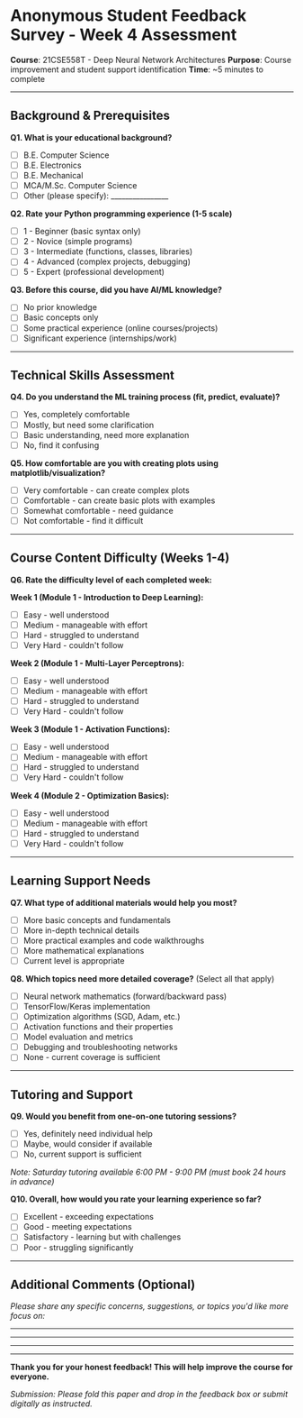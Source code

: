 # Anonymous Student Feedback Survey - Week 4 Assessment
**Course**: 21CSE558T - Deep Neural Network Architectures
**Purpose**: Course improvement and student support identification
**Time**: ~5 minutes to complete

---

## Background & Prerequisites

**Q1. What is your educational background?**
- [ ] B.E. Computer Science
- [ ] B.E. Electronics
- [ ] B.E. Mechanical
- [ ] MCA/M.Sc. Computer Science
- [ ] Other (please specify): ________________

**Q2. Rate your Python programming experience (1-5 scale)**
- [ ] 1 - Beginner (basic syntax only)
- [ ] 2 - Novice (simple programs)
- [ ] 3 - Intermediate (functions, classes, libraries)
- [ ] 4 - Advanced (complex projects, debugging)
- [ ] 5 - Expert (professional development)

**Q3. Before this course, did you have AI/ML knowledge?**
- [ ] No prior knowledge
- [ ] Basic concepts only
- [ ] Some practical experience (online courses/projects)
- [ ] Significant experience (internships/work)

---

## Technical Skills Assessment

**Q4. Do you understand the ML training process (fit, predict, evaluate)?**
- [ ] Yes, completely comfortable
- [ ] Mostly, but need some clarification
- [ ] Basic understanding, need more explanation
- [ ] No, find it confusing

**Q5. How comfortable are you with creating plots using matplotlib/visualization?**
- [ ] Very comfortable - can create complex plots
- [ ] Comfortable - can create basic plots with examples
- [ ] Somewhat comfortable - need guidance
- [ ] Not comfortable - find it difficult

---

## Course Content Difficulty (Weeks 1-4)

**Q6. Rate the difficulty level of each completed week:**

**Week 1 (Module 1 - Introduction to Deep Learning):**
- [ ] Easy - well understood
- [ ] Medium - manageable with effort
- [ ] Hard - struggled to understand
- [ ] Very Hard - couldn't follow

**Week 2 (Module 1 - Multi-Layer Perceptrons):**
- [ ] Easy - well understood
- [ ] Medium - manageable with effort
- [ ] Hard - struggled to understand
- [ ] Very Hard - couldn't follow

**Week 3 (Module 1 - Activation Functions):**
- [ ] Easy - well understood
- [ ] Medium - manageable with effort
- [ ] Hard - struggled to understand
- [ ] Very Hard - couldn't follow

**Week 4 (Module 2 - Optimization Basics):**
- [ ] Easy - well understood
- [ ] Medium - manageable with effort
- [ ] Hard - struggled to understand
- [ ] Very Hard - couldn't follow

---

## Learning Support Needs

**Q7. What type of additional materials would help you most?**
- [ ] More basic concepts and fundamentals
- [ ] More in-depth technical details
- [ ] More practical examples and code walkthroughs
- [ ] More mathematical explanations
- [ ] Current level is appropriate

**Q8. Which topics need more detailed coverage?** (Select all that apply)
- [ ] Neural network mathematics (forward/backward pass)
- [ ] TensorFlow/Keras implementation
- [ ] Optimization algorithms (SGD, Adam, etc.)
- [ ] Activation functions and their properties
- [ ] Model evaluation and metrics
- [ ] Debugging and troubleshooting networks
- [ ] None - current coverage is sufficient

---

## Tutoring and Support

**Q9. Would you benefit from one-on-one tutoring sessions?**
- [ ] Yes, definitely need individual help
- [ ] Maybe, would consider if available
- [ ] No, current support is sufficient

*Note: Saturday tutoring available 6:00 PM - 9:00 PM (must book 24 hours in advance)*

**Q10. Overall, how would you rate your learning experience so far?**
- [ ] Excellent - exceeding expectations
- [ ] Good - meeting expectations
- [ ] Satisfactory - learning but with challenges
- [ ] Poor - struggling significantly

---

## Additional Comments (Optional)
*Please share any specific concerns, suggestions, or topics you'd like more focus on:*

_________________________________________________________________

_________________________________________________________________

_________________________________________________________________

---

**Thank you for your honest feedback! This will help improve the course for everyone.**

*Submission: Please fold this paper and drop in the feedback box or submit digitally as instructed.*